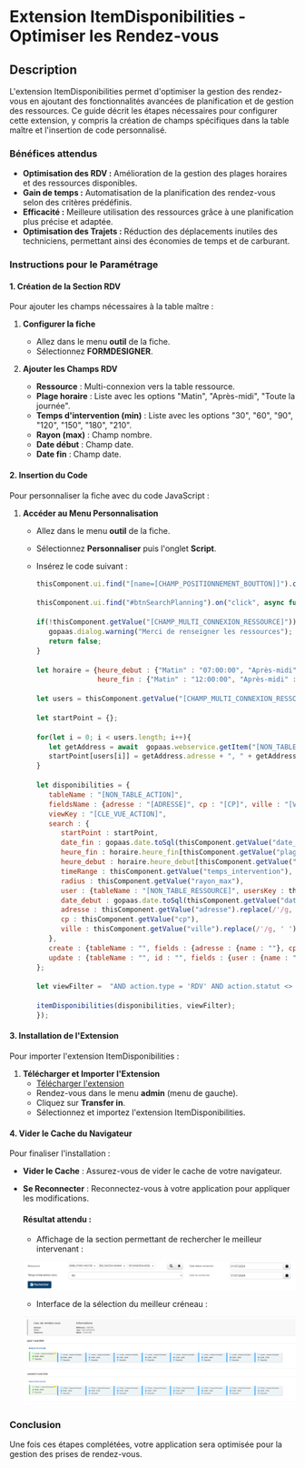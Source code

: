 # Extension ItemDisponibilities - Optimiser les Rendez-vous

## Description

L'extension ItemDisponibilities permet d'optimiser la gestion des rendez-vous en ajoutant des fonctionnalités avancées de planification et de gestion des ressources. Ce guide décrit les étapes nécessaires pour configurer cette extension, y compris la création de champs spécifiques dans la table maître et l'insertion de code personnalisé.

### Bénéfices attendus
- **Optimisation des RDV :** Amélioration de la gestion des plages horaires et des ressources disponibles.
- **Gain de temps :** Automatisation de la planification des rendez-vous selon des critères prédéfinis.
- **Efficacité :** Meilleure utilisation des ressources grâce à une planification plus précise et adaptée.
- **Optimisation des Trajets :** Réduction des déplacements inutiles des techniciens, permettant ainsi des économies de temps et de carburant.

### Instructions pour le Paramétrage

#### 1. Création de la Section RDV

Pour ajouter les champs nécessaires à la table maître :

1. **Configurer la fiche**
   - Allez dans le menu **outil** de la fiche.
   - Sélectionnez **FORMDESIGNER**.

2. **Ajouter les Champs RDV**
   - **Ressource** : Multi-connexion vers la table ressource.
   - **Plage horaire** : Liste avec les options "Matin", "Après-midi", "Toute la journée".
   - **Temps d'intervention (min)** : Liste avec les options "30", "60", "90", "120", "150", "180", "210".
   - **Rayon (max)** : Champ nombre.
   - **Date début** : Champ date.
   - **Date fin** : Champ date.

#### 2. Insertion du Code

Pour personnaliser la fiche avec du code JavaScript :

1. **Accéder au Menu Personnalisation**
   - Allez dans le menu **outil** de la fiche.
   - Sélectionnez **Personnaliser** puis l'onglet **Script**.
   - Insérez le code suivant :

      ```javascript
      thisComponent.ui.find("[name=[CHAMP_POSITIONNEMENT_BOUTTON]]").closest(".form-group").after("<span class='input-group-btn'><button id='btnSearchPlanning' type='button' style='float:left; background-color:#064169;color:white;' role='button' class='btn btn-md' title='Rechercher'><span class='fas fa-calendar-day'></span>  Rechercher</button></span>");

      thisComponent.ui.find("#btnSearchPlanning").on("click", async function(){

      if(!thisComponent.getValue("[CHAMP_MULTI_CONNEXION_RESSOURCE]")){
         gopaas.dialog.warning("Merci de renseigner les ressources");
         return false;
      }

      let horaire = {heure_debut : {"Matin" : "07:00:00", "Après-midi" : "13:00:00", "Toute la journée" : "07:00:00"},
                     heure_fin : {"Matin" : "12:00:00", "Après-midi" : "18:00:00", "Toute la journée" : "18:00:00"}};

      let users = thisComponent.getValue("[CHAMP_MULTI_CONNEXION_RESSOURCE]").split(",");

      let startPoint = {};

      for(let i = 0; i < users.length; i++){
         let getAddress = await  gopaas.webservice.getItem("[NON_TABLE_RESSOURCE]", users[i]);
         startPoint[users[i]] = getAddress.adresse + ", " + getAddress.cp + ", " + getAddress.ville;
      }

      let disponibilities = {
         tableName : "[NON_TABLE_ACTION]",
         fieldsName : {adresse : "[ADRESSE]", cp : "[CP]", ville : "[VILLE]"},
         viewKey : "[CLE_VUE_ACTION]",
         search : {
            startPoint : startPoint,
            date_fin : gopaas.date.toSql(thisComponent.getValue("date_fin")),
            heure_fin : horaire.heure_fin[thisComponent.getValue("plage_horaire")],
            heure_debut : horaire.heure_debut[thisComponent.getValue("plage_horaire")],
            timeRange : thisComponent.getValue("temps_intervention"),
            radius : thisComponent.getValue("rayon_max"),
            user : {tableName : "[NON_TABLE_RESSOURCE]", usersKey : thisComponent.getValue("[CHAMP_MULTI_CONNEXION_RESSOURCE]")},
            date_debut : gopaas.date.toSql(thisComponent.getValue("date_debut")),
            adresse : thisComponent.getValue("adresse").replace(/'/g, ' '),
            cp : thisComponent.getValue("cp"),
            ville : thisComponent.getValue("ville").replace(/'/g, ' ')
         },
         create : {tableName : "", fields : {adresse : {name : ""}, cp : {name : ""}, ville : {name : ""}}, data : {}},
         update : {tableName : "", id : "", fields : {user : {name : ""}}, data : {}}
      };

      let viewFilter =  "AND action.type = 'RDV' AND action.statut <> 'Annulée'";

      itemDisponibilities(disponibilities, viewFilter);
      });
      ```

#### 3. Installation de l'Extension

Pour importer l'extension ItemDisponibilities :

1. **Télécharger et Importer l'Extension**
   - [Télécharger l'extension](https://www.gopaas.fr/help/Extension/)
   - Rendez-vous dans le menu **admin** (menu de gauche).
   - Cliquez sur **Transfer in**.
   - Sélectionnez et importez l'extension ItemDisponibilities.

#### 4. Vider le Cache du Navigateur

Pour finaliser l'installation :

- **Vider le Cache** : Assurez-vous de vider le cache de votre navigateur.
- **Se Reconnecter** : Reconnectez-vous à votre application pour appliquer les modifications.

   #### Résultat attendu :
   - Affichage de la section permettant de rechercher le meilleur intervenant :

   ![image](images/image5.png)

   - Interface de la sélection du meilleur créneau :

   ![image](images/image4.png)

### Conclusion

Une fois ces étapes complétées, votre application sera optimisée pour la gestion des prises de rendez-vous.
